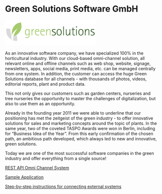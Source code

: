 
# Green Solutions Software GmbH
![Send dialog](images/gs-logo.png)

As an innovative software company, we have specialized 100% in the horticultural industry. With our cloud-based omni-channel solution, all relevant online and offline channels such as web shop, website, signage, newsletters, apps, social media, print media, etc. can be managed centrally from one system. In addition, the customer can access the huge Green Solutions database for all channels - with thousands of photos, videos, editorial reports, plant and product data.

This not only gives our customers such as garden centers, nurseries and tree nurseries the opportunity to master the challenges of digitalization, but also to use them as an opportunity.

Already in the founding year 2011 we were able to underline that our positioning has met the zeitgeist of the green industry - to offer innovative solutions for sales and marketing concepts around the topic of plants. In the same year, two of the coveted TASPO Awards were won in Berlin, including for “Business Idea of the Year”. From this early confirmation of the chosen path, an ambitious path developed, which always led to new and innovative, green solutions.

Today we are one of the most successful software companies in the green industry and offer everything from a single source!



[REST API Omni Channel System](GS_OmniChannelSystem.Rest.SDK)

[Sample Application](GS_OmniChannelSystem.Rest.Sample)

[Step-by-step instructions for connecting external systems](HowTo.md)